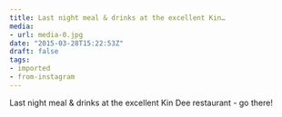 ```yaml
---
title: Last night meal & drinks at the excellent Kin…
media:
- url: media-0.jpg
date: "2015-03-28T15:22:53Z"
draft: false
tags:
- imported
- from-instagram
---
```

Last night meal & drinks at the excellent Kin Dee restaurant - go there\!
